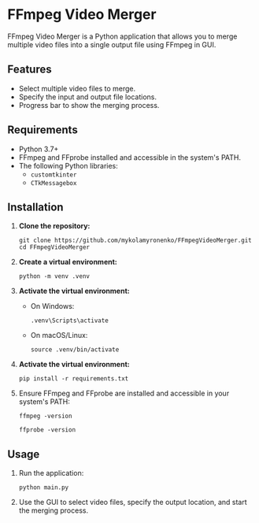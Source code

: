 # FFmpeg Video Merger

FFmpeg Video Merger is a Python application that allows you to merge multiple video files into a single output file using FFmpeg in GUI.

## Features

- Select multiple video files to merge.
- Specify the input and output file locations.
- Progress bar to show the merging process.

## Requirements
- Python 3.7+
- FFmpeg and FFprobe installed and accessible in the system's PATH.
- The following Python libraries:
  - `customtkinter`
  - `CTkMessagebox`


## Installation

1. **Clone the repository:**
   ```
   git clone https://github.com/mykolamyronenko/FFmpegVideoMerger.git
   cd FFmpegVideoMerger
   ```

2. **Create a virtual environment:**
   ```
   python -m venv .venv
   ```

3. **Activate the virtual environment:**
   - On Windows:
      ```
      .venv\Scripts\activate
      ```

   - On macOS/Linux:
      ```
      source .venv/bin/activate
      ```
   
4. **Activate the virtual environment:**
    ```  
    pip install -r requirements.txt
    ```

4. Ensure FFmpeg and FFprobe are installed and accessible in your system's PATH:
   ```
   ffmpeg -version
   ```

   ```
   ffprobe -version
   ```

## Usage

1. Run the application:
    ```
    python main.py
    ```

2. Use the GUI to select video files, specify the output location, and start the merging process.



